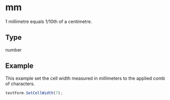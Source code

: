 # mm

1 millimetre equals 1/10th of a centimetre.

## Type

number



## Example

This example set the cell width measured in millimeters to the applied comb of characters.

```javascript editor-docx
textForm.SetCellWidth(7);
```
